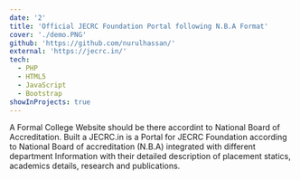 ```yaml
---
date: '2'
title: 'Official JECRC Foundation Portal following N.B.A Format'
cover: './demo.PNG'
github: 'https://github.com/nurulhassan/'
external: 'https://jecrc.in/'
tech:
  - PHP
  - HTML5
  - JavaScript
  - Bootstrap
showInProjects: true
---
```


A Formal College Website should be there accordint to National Board of Accreditation.
Built a JECRC.in is a Portal for JECRC Foundation according to National Board of
accreditation (N.B.A) integrated with different department Information with their
detailed description of placement statics, academics details, research and
publications. 
